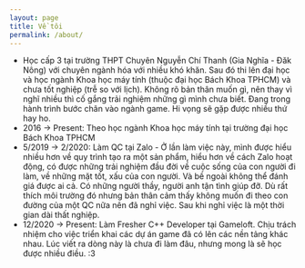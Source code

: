 ```yaml
---
layout: page
title: Về tôi
permalink: /about/
---
```

- Học cấp 3 tại trường THPT Chuyên Nguyễn Chí Thanh (Gia Nghĩa - Đăk Nông) với chuyên ngành hóa với nhiều khó khăn. Sau đó thi lên đại học và học ngành Khoa học máy tính (thuộc đại học Bách Khoa TPHCM) và chưa tốt nghiệp (trễ so với lịch). Không rõ bản thân muốn gì, nên thay vì nghĩ nhiều thì cố gắng trải nghiệm những gì mình chưa biết. Đang trong hành trình bước chân vào ngành game. Hi vọng sẽ gặp được nhiều thứ hay ho.
- 2016 -> Present: Theo học ngành Khoa học máy tính tại trường đại học Bách Khoa TPHCM
- 5/2019 -> 2/2020: Làm QC tại Zalo - Ở lần làm việc này, mình được hiểu nhiều hơn về quy trình tạo ra một sản phẩm, hiểu hơn về cách Zalo hoạt động, có được những trải nghiệm đầu đời về cuộc sống của con người đi làm, về những mặt tốt, xấu của con người. Và bề ngoài không thể đánh giá được ai cả. Có những người thầy, người anh tận tình giúp đỡ. Dù rất thích môi trường đó nhưng bản thân cảm thấy không muốn đi theo con đường của một QC nữa nên đã nghỉ việc. Sau khi nghỉ việc là một thời gian dài thất nghiệp.
- 12/2020 -> Present: Làm Fresher C++ Developer tại Gameloft. Chịu trách nhiệm cho việc triển khai các dự án game đã có lên các nền tảng khác nhau. Lúc viết ra dòng này là chưa đi làm đâu, nhưng mong là sẽ học được nhiều điều. :3
